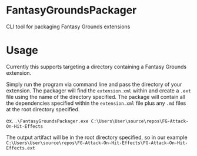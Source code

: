 # FantasyGroundsPackager
CLI tool for packaging Fantasy Grounds extensions

# Usage
Currently this supports targeting a directory containing a Fantasy Grounds extension.

Simply run the program via command line and pass the directory of your extension. The packager will find the `extension.xml` within and create a `.ext` file using the name of the directory specified.
The package will contain all the dependencies specified within the `extension.xml` file plus any `.md` files at the root directory specified.

ex. `.\FantasyGroundsPackager.exe C:\Users\User\source\repos\FG-Attack-On-Hit-Effects`

The output artifact will be in the root directory specified, so in our example `C:\Users\User\source\repos\FG-Attack-On-Hit-Effects\FG-Attack-On-Hit-Effects.ext`
